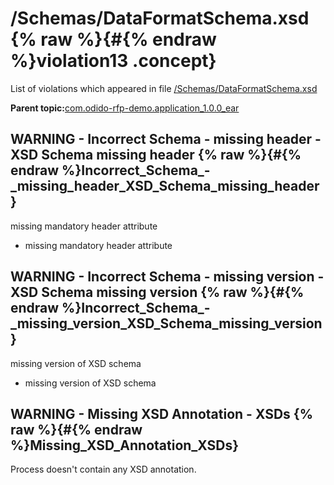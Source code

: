 # /Schemas/DataFormatSchema.xsd {% raw %}{#{% endraw %}violation13 .concept}

List of violations which appeared in file [/Schemas/DataFormatSchema.xsd](../../../projects/com.odido-rfp-demo.application_1.0.0_ear/Schemas/DataFormatSchema.xsd.md)

**Parent topic:**[com.odido-rfp-demo.application\_1.0.0\_ear](../../../qa/projects/com.odido-rfp-demo.application_1.0.0_ear.md)

## WARNING - Incorrect Schema - missing header - XSD Schema missing header {% raw %}{#{% endraw %}Incorrect_Schema_-_missing_header_XSD_Schema_missing_header}

missing mandatory header attribute

-   missing mandatory header attribute

## WARNING - Incorrect Schema - missing version - XSD Schema missing version {% raw %}{#{% endraw %}Incorrect_Schema_-_missing_version_XSD_Schema_missing_version}

missing version of XSD schema

-   missing version of XSD schema

## WARNING - Missing XSD Annotation - XSDs {% raw %}{#{% endraw %}Missing_XSD_Annotation_XSDs}

Process doesn't contain any XSD annotation.

